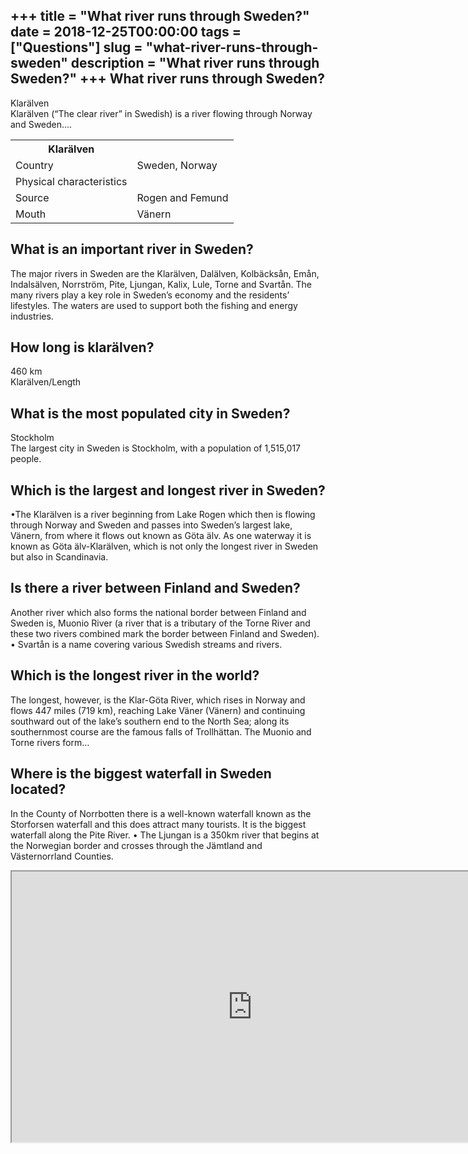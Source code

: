 +++
title = "What river runs through Sweden?"
date = 2018-12-25T00:00:00
tags = ["Questions"]
slug = "what-river-runs-through-sweden"
description = "What river runs through Sweden?"
+++
What river runs through Sweden?
-------------------------------

Klarälven  
Klarälven (“The clear river” in Swedish) is a river flowing through Norway and Sweden….

<table><tr><th>Klarälven</th></tr><tr><td>Country</td><td>Sweden, Norway</td></tr><tr><td>Physical characteristics</td></tr><tr><td>Source</td><td>Rogen and Femund</td></tr><tr><td>Mouth</td><td>Vänern</td></tr></table>

What is an important river in Sweden?
-------------------------------------

The major rivers in Sweden are the Klarälven, Dalälven, Kolbäcksån, Emån, Indalsälven, Norrström, Pite, Ljungan, Kalix, Lule, Torne and Svartån. The many rivers play a key role in Sweden’s economy and the residents’ lifestyles. The waters are used to support both the fishing and energy industries.

How long is klarälven?
----------------------

460 km  
Klarälven/Length

What is the most populated city in Sweden?
------------------------------------------

Stockholm  
The largest city in Sweden is Stockholm, with a population of 1,515,017 people.

Which is the largest and longest river in Sweden?
-------------------------------------------------

•The Klarälven is a river beginning from Lake Rogen which then is flowing through Norway and Sweden and passes into Sweden’s largest lake, Vänern, from where it flows out known as Göta älv. As one waterway it is known as Göta älv-Klarälven, which is not only the longest river in Sweden but also in Scandinavia.

Is there a river between Finland and Sweden?
--------------------------------------------

Another river which also forms the national border between Finland and Sweden is, Muonio River (a river that is a tributary of the Torne River and these two rivers combined mark the border between Finland and Sweden). • Svartån is a name covering various Swedish streams and rivers.

Which is the longest river in the world?
----------------------------------------

The longest, however, is the Klar-Göta River, which rises in Norway and flows 447 miles (719 km), reaching Lake Väner (Vänern) and continuing southward out of the lake’s southern end to the North Sea; along its southernmost course are the famous falls of Trollhättan. The Muonio and Torne rivers form…

Where is the biggest waterfall in Sweden located?
-------------------------------------------------

In the County of Norrbotten there is a well-known waterfall known as the Storforsen waterfall and this does attract many tourists. It is the biggest waterfall along the Pite River. • The Ljungan is a 350km river that begins at the Norwegian border and crosses through the Jämtland and Västernorrland Counties.

<iframe allow="accelerometer; autoplay; clipboard-write; encrypted-media; gyroscope; picture-in-picture" allowfullscreen="" class="__youtube_prefs__  epyt-is-override  no-lazyload" data-no-lazy="1" data-origheight="433" data-origwidth="770" data-skipgform_ajax_framebjll="" height="433" id="_ytid_63011" loading="lazy" src="https://www.youtube.com/embed/phBRKxznMW4?enablejsapi=1&autoplay=0&cc_load_policy=0&cc_lang_pref=&iv_load_policy=1&loop=0&modestbranding=0&rel=1&fs=1&playsinline=0&autohide=2&theme=dark&color=red&controls=1&" title="YouTube player" width="770"></iframe>